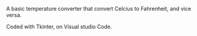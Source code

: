 A basic temperature converter that convert Celcius to Fahrenheit, and vice versa.

Coded with Tkinter, on Visual studio Code.
